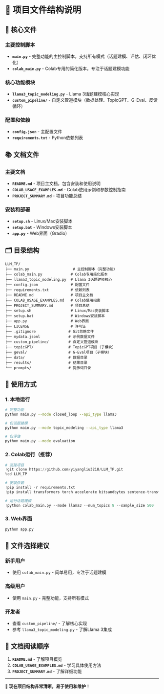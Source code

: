 # 📁 项目文件结构说明

## 🎯 核心文件

### 主要控制脚本
- **`main.py`** - 完整功能的主控制脚本，支持所有模式（话题建模、评估、闭环优化）
- **`colab_main.py`** - Colab专用的简化版本，专注于话题建模功能

### 核心功能模块
- **`llama3_topic_modeling.py`** - Llama 3话题建模核心实现
- **`custom_pipeline/`** - 自定义管道模块（数据处理、TopicGPT、G-Eval、反馈循环）

### 配置和依赖
- **`config.json`** - 主配置文件
- **`requirements.txt`** - Python依赖列表

## 📚 文档文件

### 主要文档
- **`README.md`** - 项目主文档，包含安装和使用说明
- **`COLAB_USAGE_EXAMPLES.md`** - Colab使用示例和参数控制指南
- **`PROJECT_SUMMARY.md`** - 项目功能总结

### 安装和部署
- **`setup.sh`** - Linux/Mac安装脚本
- **`setup.bat`** - Windows安装脚本
- **`app.py`** - Web界面（Gradio）

## 🗂️ 目录结构

```
LLM_TP/
├── main.py                    # 主控制脚本（完整功能）
├── colab_main.py             # Colab专用简化版本
├── llama3_topic_modeling.py  # Llama 3话题建模核心
├── config.json               # 配置文件
├── requirements.txt          # 依赖列表
├── README.md                 # 项目主文档
├── COLAB_USAGE_EXAMPLES.md   # Colab使用指南
├── PROJECT_SUMMARY.md        # 项目总结
├── setup.sh                  # Linux/Mac安装脚本
├── setup.bat                 # Windows安装脚本
├── app.py                    # Web界面
├── LICENSE                   # 许可证
├── .gitignore               # Git忽略文件
├── mydata.jsonl             # 示例数据文件
├── custom_pipeline/         # 自定义管道模块
├── topicGPT/                # TopicGPT项目（子模块）
├── geval/                   # G-Eval项目（子模块）
├── data/                    # 数据目录
├── results/                 # 结果目录
└── prompts/                 # 提示词目录
```

## 🚀 使用方式

### 1. 本地运行
```bash
# 完整功能
python main.py --mode closed_loop --api_type llama3

# 仅话题建模
python main.py --mode topic_modeling --api_type llama3

# 仅评估
python main.py --mode evaluation
```

### 2. Colab运行（推荐）
```python
# 克隆项目
!git clone https://github.com/yiyangliu3218/LLM_TP.git
%cd LLM_TP

# 安装依赖
!pip install -r requirements.txt
!pip install transformers torch accelerate bitsandbytes sentence-transformers scikit-learn matplotlib seaborn wordcloud

# 运行话题建模
!python colab_main.py --mode llama3 --num_topics 8 --sample_size 500
```

### 3. Web界面
```bash
python app.py
```

## 🎯 文件选择建议

### 新手用户
- 使用 `colab_main.py` - 简单易用，专注于话题建模

### 高级用户
- 使用 `main.py` - 完整功能，支持所有模式

### 开发者
- 查看 `custom_pipeline/` - 了解核心实现
- 参考 `llama3_topic_modeling.py` - 了解Llama 3集成

## 📖 文档阅读顺序

1. **`README.md`** - 了解项目概览
2. **`COLAB_USAGE_EXAMPLES.md`** - 学习具体使用方法
3. **`PROJECT_SUMMARY.md`** - 了解详细功能

---

**🎉 现在项目结构非常清晰，易于使用和维护！** 